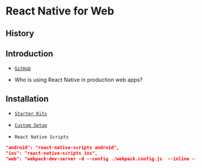 # React Native for Web

## History

## Introduction

- [`GitHub`](https://github.com/necolas/react-native-web#react-native-for-web)

- Who is using React Native in production web apps?


## Installation

- [`Starter Kits`](https://github.com/necolas/react-native-web/blob/master/packages/website/guides/getting-started.md#starter-kits)

- [`Custom Setup`](https://github.com/necolas/react-native-web/blob/master/packages/website/guides/getting-started.md#configuring-a-module-bundler)

- `React Native Scripts`

```json
"android": "react-native-scripts android",
"ios": "react-native-scripts ios",
"web": "webpack-dev-server -d --config ./webpack.config.js  --inline --hot --colors --content-base public/ --history-api-fallback",
```
